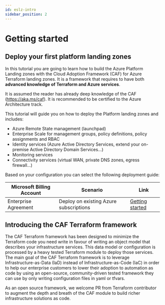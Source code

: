 ```yaml
---
id: eslz-intro
sidebar_position: 2
---
```


# Getting started

## Deploy your first platform landing zones

In this tutorial you are going to learn how to build the Azure Platform Landing zones with the Cloud Adoption Framework (CAF) for Azure Terraform landing zones. It is a framework that requires to have both **advanced knowledge of Terraform and Azure services**.

It is assumed the reader has already deep knowledge of the CAF (https://aka.ms/caf).
It is recommended to be certified to the Azure Architecture track.

This tutorial will guide you on how to deploy the Platform landing zones and includes:

- Azure Remote State management (launchpad)
- Enterprise Scale for management groups, policy definitions, policy assignments and RBAC
- Identity services (Azure Active Directory Services, extend your on-premise Active Directory Domain Services...)
- Monitoring services
- Connectivity services (virtual WAN, private DNS zones, egress firewall...)

Based on your configuration you can select the following deployment guide:

|Microsoft Billing Account | Scenario | Link|
|--------------------------|----------|-----|
| Enterprise Agreement | Deploy on existing Azure subscriptions | [Getting started](./platform/org-setup.mdx)

## Introducing the CAF Terraform framework

The CAF Terraform framework has been designed to minimize the Terraform code you need write in favour of writing an object model that describes your infrastructure services. This data model or configuration is processed by a heavy tested Terraform module to deploy those services.
The main goal of the CAF Terraform framework is to leverage Infrastructure-as-Data (IaD) instead of Infrastructure-as-Code (IaC) in order to help our enterprise customers to lower their adoption to automation as code by using an open-source, community-driven tested framework they can use by only writing configuration files in yaml or tfvars.

As an open source framework, we welcome PR from Terraform contributor to augment the depth and breath of the CAF module to build richer infrastructure solutions as code.